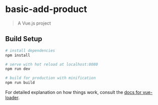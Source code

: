 # basic-add-product

> A Vue.js project


<!--  NOTLAR

-   component kullanımı,
-   componentler arası SLOT kullanımı ve iletişimleri ,

-   eventBus.$emit - eventBus.$on kullanımı, 
-   import { eventBus } from "../main";

-->

## Build Setup

``` bash
# install dependencies
npm install

# serve with hot reload at localhost:8080
npm run dev

# build for production with minification
npm run build
```

For detailed explanation on how things work, consult the [docs for vue-loader](http://vuejs.github.io/vue-loader).
